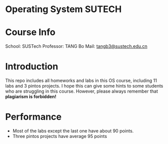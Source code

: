 # Operating System SUTECH

# Course Info
School: SUSTech
Professor: TANG Bo 
Mail: tangb3@sustech.edu.cn

# Introduction
This repo includes all homeworks and labs in this OS course, including 11 labs and 3 pintos projects. 
I hope this can give some hints to some students who are struggling in this course. However, please always remember that
**plagiarism is forbidden!**

# Performance
- Most of the labs except the last one have about 90 points.
- Three pintos projects have average 95 points
